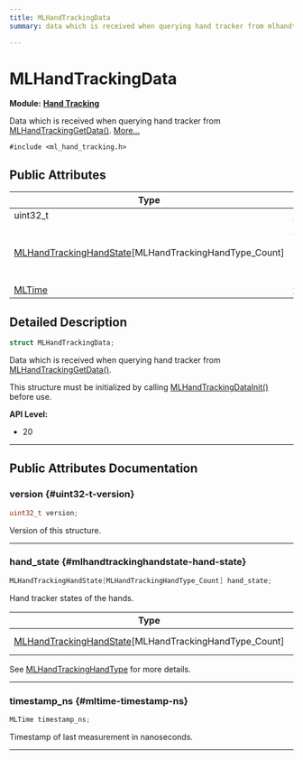 ```yaml
---
title: MLHandTrackingData
summary: data which is received when querying hand tracker from mlhandtrackinggetdata. 

---
```


# MLHandTrackingData

**Module:** **[Hand Tracking](/versioned_docs/version-31-Aug-2023/api-ref/api/Modules/group___hand_tracking/group___hand_tracking.md)**



Data which is received when querying hand tracker from [MLHandTrackingGetData()](/versioned_docs/version-31-Aug-2023/api-ref/api/Modules/group___hand_tracking/group___hand_tracking.md#mlresult-mlhandtrackinggetdata).  [More...](#detailed-description)


`#include <ml_hand_tracking.h>`

## Public Attributes

| Type           | Name           |
| -------------- | -------------- |
| uint32_t | **[version](/versioned_docs/version-31-Aug-2023/api-ref/api/Modules/group___hand_tracking/struct_m_l_hand_tracking_data.md#uint32-t-version)**  |
| [MLHandTrackingHandState](/versioned_docs/version-31-Aug-2023/api-ref/api/Modules/group___hand_tracking/struct_m_l_hand_tracking_hand_state.md)[MLHandTrackingHandType_Count] | **[hand_state](/versioned_docs/version-31-Aug-2023/api-ref/api/Modules/group___hand_tracking/struct_m_l_hand_tracking_data.md#mlhandtrackinghandstate-hand-state)** <br></br>Hand tracker states of the hands.  |
| [MLTime](/versioned_docs/version-31-Aug-2023/api-ref/api/Modules/group___common/group___common.md#int64-t-mltime) | **[timestamp_ns](/versioned_docs/version-31-Aug-2023/api-ref/api/Modules/group___hand_tracking/struct_m_l_hand_tracking_data.md#mltime-timestamp-ns)**  |

## Detailed Description

```cpp
struct MLHandTrackingData;
```

Data which is received when querying hand tracker from [MLHandTrackingGetData()](/versioned_docs/version-31-Aug-2023/api-ref/api/Modules/group___hand_tracking/group___hand_tracking.md#mlresult-mlhandtrackinggetdata). 

This structure must be initialized by calling [MLHandTrackingDataInit()](/versioned_docs/version-31-Aug-2023/api-ref/api/Modules/group___hand_tracking/group___hand_tracking.md#void-mlhandtrackingdatainit) before use.




**API Level:**
  * 20




-----------
## Public Attributes Documentation

### version {#uint32-t-version}

```cpp
uint32_t version;
```


Version of this structure. 





-----------

### hand_state {#mlhandtrackinghandstate-hand-state}

```cpp
MLHandTrackingHandState[MLHandTrackingHandType_Count] hand_state;
```

Hand tracker states of the hands. 


| Type | Description |
|--|--|
| [MLHandTrackingHandState](/versioned_docs/version-31-Aug-2023/api-ref/api/Modules/group___hand_tracking/struct_m_l_hand_tracking_hand_state.md)[MLHandTrackingHandType_Count] | State of a single hand. [MLHandTrackingHandType_Count] |


See [MLHandTrackingHandType](/versioned_docs/version-31-Aug-2023/api-ref/api/Modules/group___hand_tracking/group___hand_tracking.md#enum-mlhandtrackinghandtype) for more details. 





-----------

### timestamp_ns {#mltime-timestamp-ns}

```cpp
MLTime timestamp_ns;
```


Timestamp of last measurement in nanoseconds. 





-----------


